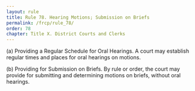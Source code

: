 ```yaml
---
layout: rule
title: Rule 78. Hearing Motions; Submission on Briefs
permalink: /frcp/rule_78/
order: 78
chapter: Title X. District Courts and Clerks
---
```


(a) Providing a Regular Schedule for Oral Hearings. A court may establish regular times and places for oral hearings on motions.


(b) Providing for Submission on Briefs. By rule or order, the court may provide for submitting and determining motions on briefs, without oral hearings.
